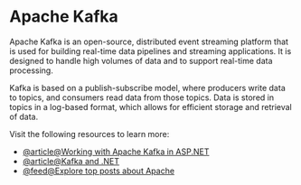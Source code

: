 # Apache Kafka

Apache Kafka is an open-source, distributed event streaming platform that is used for building real-time data pipelines and streaming applications. It is designed to handle high volumes of data and to support real-time data processing.

Kafka is based on a publish-subscribe model, where producers write data to topics, and consumers read data from those topics. Data is stored in topics in a log-based format, which allows for efficient storage and retrieval of data.

Visit the following resources to learn more:

- [@article@Working with Apache Kafka in ASP.NET](https://www.codemag.com/Article/2201061/Working-with-Apache-Kafka-in-ASP.NET-6-Core)
- [@article@Kafka and .NET](https://docs.confluent.io/kafka-clients/dotnet/current/overview.html)
- [@feed@Explore top posts about Apache](https://app.daily.dev/tags/apache?ref=roadmapsh)